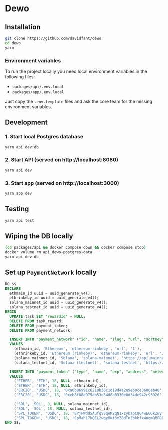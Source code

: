 
# Dewo

## Installation
```bash
git clone https://github.com/davidfant/dewo
cd dewo
yarn
```

### Environment variables
To run the project locally you need local environment variables in the following files:
* `packages/api/.env.local`
* `packages/app/.env.local`

Just copy the `.env.template` files and ask the core team for the missing environment variables.

## Development
### 1. Start local Postgres database
```bash
yarn api dev:db
```

### 2. Start API (served on http://localhost:8080)
```bash
yarn api dev
```

### 3. Start app (served on http://localhost:3000)
```bash
yarn app dev
```

## Testing
```bash
yarn api test
```

## Wiping the DB locally
```bash
(cd packages/api && docker compose down && docker compose stop)
docker volume rm api_dewo-postgres-data
yarn api dev:db
```

## Set up `PaymentNetwork` locally
```sql
DO $$
DECLARE
  ethmain_id uuid = uuid_generate_v4();
  ethrinkeby_id uuid = uuid_generate_v4();
  solana_mainnet_id uuid = uuid_generate_v4();
  solana_testnet_id uuid = uuid_generate_v4();
BEGIN
  UPDATE task SET "rewardId" = NULL;
  DELETE FROM task_reward;
  DELETE FROM payment_token;
  DELETE FROM payment_network;

  INSERT INTO "payment_network" ("id", "name", "slug", "url", "sortKey")
  VALUES
    (ethmain_id, 'Ethereum', 'ethereum-rinkeby', 'url', '1'),
    (ethrinkeby_id, 'Ethereum (rinkeby)', 'ethereum-rinkeby', 'url', '2'),
    (solana_mainnet_id, 'Solana', 'solana-mainnet', 'https://api.mainnet-beta.solana.com', '3'),
    (solana_testnet_id, 'Solana (testnet)', 'solana-testnet', 'https://api.testnet.solana.com', '4');

  INSERT INTO "payment_token" ("type", "name", "exp", "address", "networkId")
  VALUES
    ('ETHER', 'ETH', 18, NULL, ethmain_id),
    ('ETHER', 'ETH', 18, NULL, ethrinkeby_id),
    ('ERC20', 'USDC', 18, '0xa0b86991c6218b36c1d19d4a2e9eb0ce3606eb48', ethmain_id),
    ('ERC20', 'USDC', 18, '0xeb8f08a975ab53e34d8a0330e0d34de942c95926', ethrinkeby_id),

    ('SOL', 'SOL', 0, NULL, solana_mainnet_id),
    ('SOL', 'SOL', 18, NULL, solana_testnet_id),
    ('SPL_TOKEN', 'USDC', 18, 'EPjFWdd5AufqSSqeM2qN1xzybapC8G4wEGGkZwyTDt1v', solana_mainnet_id),
    ('SPL_TOKEN', 'USDC', 18, 'CpMah17kQEL2wqyMKt3mZBdTnZbkbfx4nqmQMFDP5vwp', solana_testnet_id);
END $$;
```